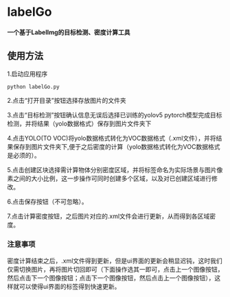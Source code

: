 # labelGo

#### 一个基于LabelImg的目标检测、密度计算工具

## 使用方法
<p>1.启动应用程序</p>

```bash
python labelGo.py
```
<p>2.点击“打开目录”按钮选择存放图片的文件夹</p>

<p>3.点击“目标检测”按钮确认信息无误后选择已训练的yolov5 pytorch模型完成目标检测，并将结果（yolo数据格式）保存到图片文件夹下</p>

<p>4.点击YOLO(TO VOC)将yolo数据格式转化为VOC数据格式（.xml文件），并将结果保存到图片文件夹下,便于之后密度的计算（yolo数据格式转化为VOC数据格式是必须的）。</p>
<p>5.点击创建区块选择需计算物体分别密度区域，并将标签命名为实际场景与图片像素之间的大小比例，这一步操作可同时创建多个区域，以及对已创建区域进行修改。</p>
<p>6.点击保存按钮（不可忽略）。</p>
<p>7.点击计算密度按钮，之后图片对应的.xml文件会进行更新，从而得到各区域密度。</p>

### 注意事项
密度计算结束之后，.xml文件得到更新，但是ui界面的更新会稍显迟钝，这时我们仅需切换图片，再将图片切回即可（下面操作选其一即可，点击上一个图像按钮，然后点击下一个图像按钮；点击下一个图像按钮，然后点击上一个图像按钮），这样就可以使得ui界面的标签得到快速更新。
